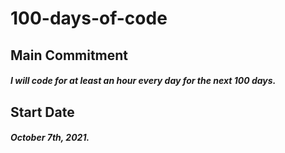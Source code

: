 # 100-days-of-code

## Main Commitment

##### I will code for at least an hour every day for the next 100 days.

## Start Date
##### October 7th, 2021.

